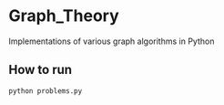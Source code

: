 # Graph_Theory
Implementations of various graph algorithms in Python

## How to run
`python problems.py`